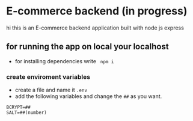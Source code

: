 # E-commerce backend (in progress)
hi this is an E-commerce backend application built with node js express 

## for running the app on local your localhost

- for installing dependencies write ` npm i`


### create enviroment variables

- create a file and name it `.env`
- add the following variables and change the `##` as you want.


```
BCRYPT=##
SALT=##(number)
```


